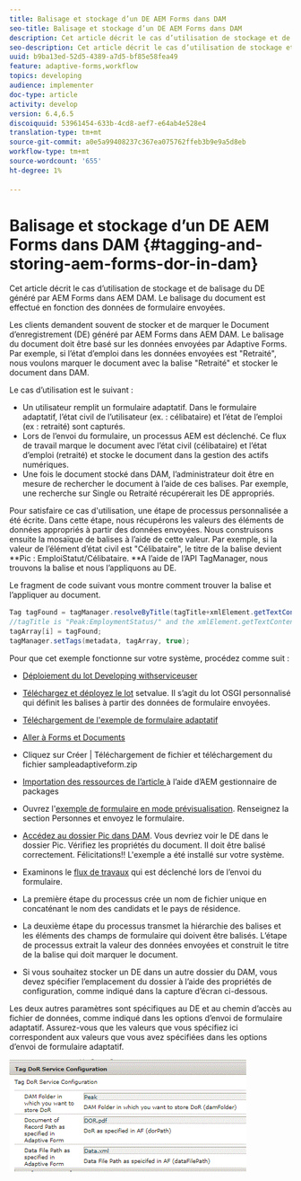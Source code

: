 ```yaml
---
title: Balisage et stockage d’un DE AEM Forms dans DAM
seo-title: Balisage et stockage d’un DE AEM Forms dans DAM
description: Cet article décrit le cas d’utilisation de stockage et de balisage du DE généré par AEM Forms dans AEM DAM. Le balisage du document est effectué en fonction des données de formulaire envoyées.
seo-description: Cet article décrit le cas d’utilisation de stockage et de balisage du DE généré par AEM Forms dans AEM DAM. Le balisage du document est effectué en fonction des données de formulaire envoyées.
uuid: b9ba13ed-52d5-4389-a7d5-bf85e58fea49
feature: adaptive-forms,workflow
topics: developing
audience: implementer
doc-type: article
activity: develop
version: 6.4,6.5
discoiquuid: 53961454-633b-4cd8-aef7-e64ab4e528e4
translation-type: tm+mt
source-git-commit: a0e5a99408237c367ea075762ffeb3b9e9a5d8eb
workflow-type: tm+mt
source-wordcount: '655'
ht-degree: 1%

---
```



# Balisage et stockage d’un DE AEM Forms dans DAM {#tagging-and-storing-aem-forms-dor-in-dam}

Cet article décrit le cas d’utilisation de stockage et de balisage du DE généré par AEM Forms dans AEM DAM. Le balisage du document est effectué en fonction des données de formulaire envoyées.

Les clients demandent souvent de stocker et de marquer le Document d’enregistrement (DE) généré par AEM Forms dans AEM DAM. Le balisage du document doit être basé sur les données envoyées par Adaptive Forms. Par exemple, si l’état d’emploi dans les données envoyées est &quot;Retraité&quot;, nous voulons marquer le document avec la balise &quot;Retraité&quot; et stocker le document dans DAM.

Le cas d’utilisation est le suivant :

* Un utilisateur remplit un formulaire adaptatif. Dans le formulaire adaptatif, l’état civil de l’utilisateur (ex. : célibataire) et l’état de l’emploi (ex : retraité) sont capturés.
* Lors de l’envoi du formulaire, un processus AEM est déclenché. Ce flux de travail marque le document avec l’état civil (célibataire) et l’état d’emploi (retraité) et stocke le document dans la gestion des actifs numériques.
* Une fois le document stocké dans DAM, l’administrateur doit être en mesure de rechercher le document à l’aide de ces balises. Par exemple, une recherche sur Single ou Retraité récupérerait les DE appropriés.

Pour satisfaire ce cas d&#39;utilisation, une étape de processus personnalisée a été écrite. Dans cette étape, nous récupérons les valeurs des éléments de données appropriés à partir des données envoyées. Nous construisons ensuite la mosaïque de balises à l’aide de cette valeur. Par exemple, si la valeur de l’élément d’état civil est &quot;Célibataire&quot;, le titre de la balise devient **Pic : EmploiStatut/Célibataire. **A l’aide de l’API TagManager, nous trouvons la balise et nous l’appliquons au DE.

Le fragment de code suivant vous montre comment trouver la balise et l’appliquer au document.

```java
Tag tagFound = tagManager.resolveByTitle(tagTitle+xmlElement.getTextContent());
//tagTitle is "Peak:EmploymentStatus/" and the xmlElement.getTextContent() will return the value Single. So the tag title becomes Peak:EmploymentStatus/Single. Once the tag is found we put the tag in array and apply the tags to the resource as shown below
tagArray[i] = tagFound;
tagManager.setTags(metadata, tagArray, true);
```

Pour que cet exemple fonctionne sur votre système, procédez comme suit :
* [Déploiement du lot Developing withserviceuser](/help/forms/assets/common-osgi-bundles/DevelopingWithServiceUser.jar)

* [Téléchargez et déployez le lot](/help/forms/assets/common-osgi-bundles/SetValueApp.core-1.0-SNAPSHOT.jar) setvalue. Il s’agit du lot OSGI personnalisé qui définit les balises à partir des données de formulaire envoyées.

* [Téléchargement de l&#39;exemple de formulaire adaptatif](assets/tag-and-store-in-dam-assets.zip)

* [Aller à Forms et Documents](http://localhost:4502/aem/forms.html/content/dam/formsanddocuments)

* Cliquez sur Créer | Téléchargement de fichier et téléchargement du fichier sampleadaptiveform.zip

* [Importation des ressources de l’article ](assets/tag-and-store-in-dam-assets.zip) à l’aide d’AEM gestionnaire de packages
* Ouvrez l&#39;[exemple de formulaire en mode prévisualisation](http://localhost:4502/content/dam/formsanddocuments/summit/peakform/jcr:content?wcmmode=disabled). Renseignez la section Personnes et envoyez le formulaire.
* [Accédez au dossier Pic dans DAM](http://localhost:4502/assets.html/content/dam/Peak). Vous devriez voir le DE dans le dossier Pic. Vérifiez les propriétés du document. Il doit être balisé correctement.
Félicitations!! L&#39;exemple a été installé sur votre système.

* Examinons le [flux de travaux](http://localhost:4502/editor.html/conf/global/settings/workflow/models/TagAndStoreDoRinDAM.html) qui est déclenché lors de l’envoi du formulaire.
* La première étape du processus crée un nom de fichier unique en concaténant le nom des candidats et le pays de résidence.
* La deuxième étape du processus transmet la hiérarchie des balises et les éléments des champs de formulaire qui doivent être balisés. L’étape de processus extrait la valeur des données envoyées et construit le titre de la balise qui doit marquer le document.
* Si vous souhaitez stocker un DE dans un autre dossier du DAM, vous devez spécifier l’emplacement du dossier à l’aide des propriétés de configuration, comme indiqué dans la capture d’écran ci-dessous.

Les deux autres paramètres sont spécifiques au DE et au chemin d’accès au fichier de données, comme indiqué dans les options d’envoi de formulaire adaptatif. Assurez-vous que les valeurs que vous spécifiez ici correspondent aux valeurs que vous avez spécifiées dans les options d’envoi de formulaire adaptatif.

![Balise Dor](assets/tag_dor_service_configuration.gif)

